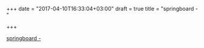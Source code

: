 +++
date = "2017-04-10T16:33:04+03:00"
draft = true
title = "springboard -  "

+++

<p><a href="https://t.co/Fm8RS0DDI1">springboard -  </a></p>